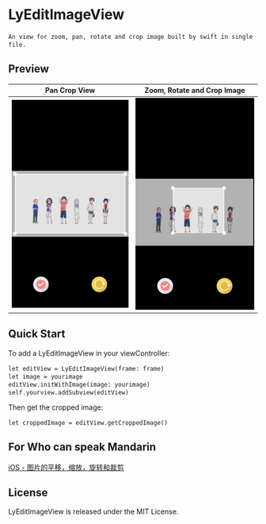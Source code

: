# LyEditImageView

```
An view for zoom, pan, rotate and crop image built by swift in single file.
```
## Preview
Pan Crop View | Zoom, Rotate and Crop Image
---|---
![](https://github.com/Thanatos-L/Playground/blob/master/LyEditImageView/readme/1.gif) | ![](https://github.com/Thanatos-L/Playground/blob/master/LyEditImageView/readme/2.gif)

## Quick Start

To add a LyEditImageView in your viewController:
```
let editView = LyEditImageView(frame: frame)
let image = yourimage
editView.initWithImage(image: yourimage)
self.yourview.addSubview(editView)
```

Then get the cropped image:
```
let croppedImage = editView.getCroppedImage()

```
## For Who can speak Mandarin

[iOS - 图片的平移，缩放，旋转和裁剪](http://www.jianshu.com/p/fbe503234e35)

## License
LyEditImageView is released under the MIT License.
